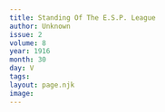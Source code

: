```yaml
---
title: Standing Of The E.S.P. League
author: Unknown
issue: 2
volume: 8
year: 1916
month: 30
day: V
tags:
layout: page.njk
image:
---
```





